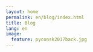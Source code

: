 ```yaml
---
layout: home
permalink: en/blog/index.html
title: Blog
lang: en
image:
  feature: pyconsk2017back.jpg
---
```

